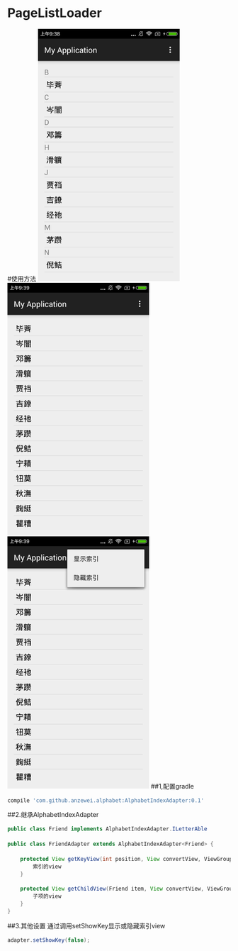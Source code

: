 # PageListLoader
#使用方法
<img width="320" src="https://github.com/anzewei/AlphabetIndexAdapter/raw/master/screenshort/device-2016-04-02-093903.png"/>
<img width="320" src="https://github.com/anzewei/AlphabetIndexAdapter/raw/master/screenshort/device-2016-04-02-093940.png"/>
<img width="320" src="https://github.com/anzewei/AlphabetIndexAdapter/raw/master/screenshort/device-2016-04-02-093955.png"/>
##1,配置gradle

``` groovy
compile 'com.github.anzewei.alphabet:AlphabetIndexAdapter:0.1'
``` 
##2.继承AlphabetIndexAdapter
``` java
public class Friend implements AlphabetIndexAdapter.ILetterAble

public class FriendAdapter extends AlphabetIndexAdapter<Friend> {

	protected View getKeyView(int position, View convertView, ViewGroup parent) {
	    索引的view
	}
	
	protected View getChildView(Friend item, View convertView, ViewGroup parent) {
	    子项的view
	}
}

``` 
##3.其他设置
通过调用setShowKey显示或隐藏索引view

``` java
adapter.setShowKey(false);
```
